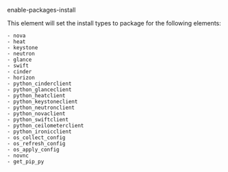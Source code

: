 enable-packages-install

This element will set the install types to package for the following elements:

    - nova
    - heat
    - keystone
    - neutron
    - glance
    - swift
    - cinder
    - horizon
    - python_cinderclient
    - python_glanceclient
    - python_heatclient
    - python_keystoneclient
    - python_neutronclient
    - python_novaclient
    - python_swiftclient
    - python_ceilometerclient
    - python_ironicclient
    - os_collect_config
    - os_refresh_config
    - os_apply_config
    - novnc
    - get_pip_py

